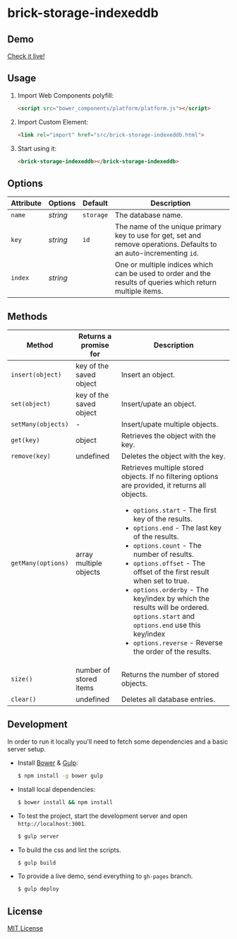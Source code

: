# brick-storage-indexeddb

## Demo

[Check it live!](http://mozbrick.github.io/brick-storage-indexeddb)

## Usage

1. Import Web Components polyfill:

    ```html
    <script src="bower_components/platform/platform.js"></script>
    ```

2. Import Custom Element:

    ```html
    <link rel="import" href="src/brick-storage-indexeddb.html">
    ```

3. Start using it:

    ```html
    <brick-storage-indexeddb></brick-storage-indexeddb>
    ```

## Options

Attribute     | Options     | Default      | Description
---           | ---         | ---          | ---
`name`        | *string*    | `storage`    | The database name.
`key`         | *string*    | `id`         | The name of the unique primary key to use for get, set and remove operations. Defaults to an auto-incrementing `id`.
`index`       | *string*    |              | One or multiple indices which can be used to order and  the results of queries which return multiple items.

## Methods

Method            | Returns a promise for  | Description
---               | ---                    | ---
`insert(object)`  | key of the saved object| Insert an object.
`set(object)`     | key of the saved object| Insert/upate an object.
`setMany(objects)`| -                      | Insert/upate multiple objects.
`get(key)`        | object                 | Retrieves the object with the key.
`remove(key)`     | undefined              | Deletes the object with the key.
`getMany(options)`| array multiple objects | Retrieves multiple stored objects. If no filtering options are provided, it returns all objects.<ul><li>`options.start` - The first key of the results.</li><li>`options.end` - The last key of the results.</li><li>`options.count` - The number of results.</li><li>`options.offset` - The offset of the first result when set to true.</li><li>`options.orderby` - The key/index by which the results will be ordered. `options.start` and `options.end` use this key/index</li><li>`options.reverse` - Reverse the order of the results.</li></ul>
`size()`          | number of stored items | Returns the number of stored objects.
`clear()`         | undefined              | Deletes all database entries.

## Development

In order to run it locally you'll need to fetch some dependencies and a basic server setup.

* Install [Bower](http://bower.io/) & [Gulp](http://gulpjs.com/):

    ```sh
    $ npm install -g bower gulp
    ```

* Install local dependencies:

    ```sh
    $ bower install && npm install
    ```

* To test the project, start the development server and open `http://localhost:3001`.

    ```sh
    $ gulp server
    ```

* To build the css and lint the scripts.

    ```sh
    $ gulp build
    ```

* To provide a live demo, send everything to `gh-pages` branch.

    ```sh
    $ gulp deploy
    ```

## License

[MIT License](http://opensource.org/licenses/MIT)
